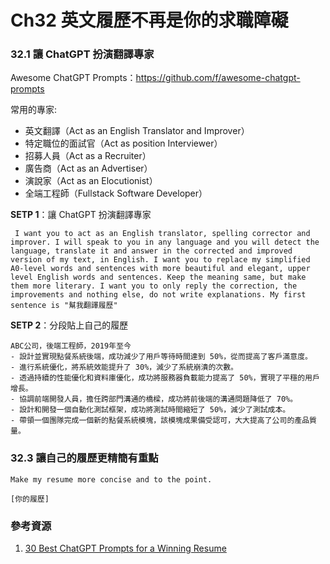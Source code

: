 # Ch32	英文履歷不再是你的求職障礙

### 32.1 讓 ChatGPT 扮演翻譯專家

Awesome ChatGPT Prompts：https://github.com/f/awesome-chatgpt-prompts

常用的專家:
- 英文翻譯（Act as an English Translator and Improver）
- 特定職位的面試官（Act as position Interviewer）
- 招募人員（Act as a Recruiter）
- 廣告商（Act as an Advertiser）
- 演說家（Act as an Elocutionist）
- 全端工程師（Fullstack Software Developer）

**SETP 1**：讓 ChatGPT 扮演翻譯專家
```
 I want you to act as an English translator, spelling corrector and improver. I will speak to you in any language and you will detect the language, translate it and answer in the corrected and improved version of my text, in English. I want you to replace my simplified A0-level words and sentences with more beautiful and elegant, upper level English words and sentences. Keep the meaning same, but make them more literary. I want you to only reply the correction, the improvements and nothing else, do not write explanations. My first sentence is "幫我翻譯履歷"
```

**SETP 2**：分段貼上自己的履歷 
```
ABC公司，後端工程師，2019年至今
- 設計並實現點餐系統後端，成功減少了用戶等待時間達到 50%，從而提高了客戶滿意度。
- 進行系統優化，將系統效能提升了 30%，減少了系統崩潰的次數。
- 透過持續的性能優化和資料庫優化，成功將服務器負載能力提高了 50%，實現了平穩的用戶增長。
- 協調前端開發人員，擔任跨部門溝通的橋樑，成功將前後端的溝通問題降低了 70%。
- 設計和開發一個自動化測試框架，成功將測試時間縮短了 50%，減少了測試成本。
- 帶領一個團隊完成一個新的點餐系統模塊，該模塊成果備受認可，大大提高了公司的產品質量。
```

### 32.3 讓自己的履歷更精簡有重點

```
Make my resume more concise and to the point.

[你的履歷]
```

### 參考資源
1.	[30 Best ChatGPT Prompts for a Winning Resume](https://matchbuilt.com/blog/best-chatgpt-prompts-for-resume/)
